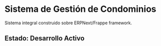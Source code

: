 # Sistema de Gestión de Condominios
Sistema integral construido sobre ERPNext/Frappe framework.

## Estado: Desarrollo Activo
